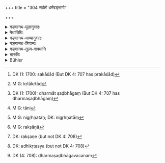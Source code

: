 +++
title = "304 सर्वतो धर्मषड्भागो"

+++

<details><summary>गङ्गानथ-मूलानुवादः</summary>

To the King who protects (his people) accrues the sixth part of the spiritual merit of all persons; and the sixth of their demerit also accrues to him, if he protects them not—(301).
</details>

<details><summary>मेधातिथिः</summary>

**सर्वतः** प्रकाशाद्[^२९७] यज्ञादेः तथा ग्रामवासिभिः वनवासिभिश् च कृताद्[^२९८] धर्मषड्भागं[^२९९] राजा लभते । एवम् **अधर्माद्** **अपि** चौरैः प्रच्छन्नकृताद् राज्ञः षड्भागो भवति । न केवलं स्तेनैर् ये मुच्यन्ते तदरक्षातो राज्ञाम् अधर्मः, यावद् ये हरन्ति तेषाम् अपि चौर्यभावेनाधर्मोदयः, तदंशेनापि राजानः संबध्यन्ते तान्[^३००] अनिगृह्णन्तः[^३०१] । अदृष्टदोषसंबन्धनिवारणम् अपि रक्ष्याणां[^३०२] रक्षैव[^३०३] । तत्राधिकृतस्य[^३०४] राज्ञस् तदकरणाद् युक्तः प्रत्यवायः । 


[^३०४]:
     DK: adhikṛtasya (but not DK 4: 708)


[^३०३]:
     DK: rakṣaṇe (but not DK 4: 708)


[^३०२]:
     M G: rakṣāṇā


[^३०१]:
     M G: nigṛhṇataḥ; DK: nigṛhṇatāṃ


[^३००]:
     M G: tāni


[^२९९]:
     DK (1: 1700): dharmāt ṣaḍbhāgaṃ (But DK 4: 707 has dharmaṣaḍbhāgaṃ)


[^२९८]:
     M G: kṛtākṛtād


[^२९७]:
     DK (1: 1700: sakāśād (But DK 4: 707 has prakāśād)

- <u>ननु</u> च भृतिपरिक्रीतत्वाद् धर्मषड्भागम्[^३०५] अयुक्तम् । 


[^३०५]:
     DK (4: 708): dharmaṣaḍbhāgavacanam

<u>उक्तं</u> दीनानाथप्रव्रजितादयः[^३०६] सन्त्य् अकरप्रदाः । परिपूर्णस्वधर्मपालने कानुपपत्तिः[^३०७] ॥ ८.३०४ ॥
</details>

<details><summary>गङ्गानथ-भाष्यानुवादः</summary>

The king obtains the sixth part of the spiritual merit arising from the
open performance of sacrifices by the inhabitants of villages, as well
as by those living in forests; so also the sixth part of the ‘demerit’
acquired by the secret acts of stealing and the like committed by
thieves and others. It is not only by his failure to protect those who
are robbed by thieves that the king incurs sin, but also by his failing
to suppress those who, by committing theft and such other misdeeds,
incur sin, a portion whereof falls upon the king. Because ‘protection’
also means saving them from the incurring of sin. So that if the king
fails in this duty of his, it is only right that he should incur sin.

“In as much as the protection rendered by the king is in return for what
he receives as wages (in the way of taxes), it is not right, to say that
he obtains the sixth part of the people’s spiritual merit.”

It has already been explained that there are many persons who pay no
taxes at all,—such as the poor, the orphans, the ascetics and so forth.
So that if the king fulfills his full duty, what incongruity is there in
the assertion made in the text?—(304)
</details>

<details><summary>गङ्गानथ-टिप्पन्यः</summary>

“This is that famous ‘sixth’ of good or evil which the king draws upon
himself by protecting or neglecting his people; he revives a sixth of
the produce as tax (7.130), and in return, it may be, must give security
to the realm, or he gets the same proportion of the fruits of their bad
deeds; or (*cf*. verse 308) he takes all the sin of the world.
Yājñavalkya says (1.334-336) he takes one-sixth of the fruit of their
good deeds, but one half of their sin in case he does not protect them.
Similarly the sixth or the twelfth part (8. 35), or half (8.39) is the
share of the treasure the king receives; and again in 8.18 he receives a
fourth of the fruits of the sin caused by a wrong decision in
court.”—Hopkins, who refers to the Mahābhārata (13.61.34-35), where, in
regard to the sin, different views (fourth part, half, whole) are set
forth and then the conclusion stated in favour of the *fourth* part,
which, it is said, is in accordance with the ‘teaching of Manu.’

This verse is quoted in *Parāśaramādhava* (Ācāra, p. 397);—in
*Vīramitrodaya* (Rājanīti, p. 255);—in *Nṛsiṃhaprasāda* (p. 73p);—and in
*Vivādacintāmaṇi* (p. 263).
</details>

<details><summary>गङ्गानथ-तुल्य-वाक्यानि</summary>

**(verses 8.304-305)  
**

*Yājñavalkya* (1.334).—‘Protecting the people according to law, the King
obtains the sixth part of the spiritual merit of the people.’

Do. (1.335).—‘Whatever sin is committed by the people not protected by
the King, half of it goes to the King; since he takes taxes from them.’

*Vaśiṣṭha* (1.44).—‘It has been declared in the Veda—“the King obtains
the sixth part of the merit of sacrifices and charitable works.”’

*Viṣṇu* (3.48).—‘A sixth part both of the virtuous deeds and of the
iniquitous acts committed by his subjects goes to the King.’

*Gautama* (11.11).—‘It is declared in the Veda that the King obtains a
share of the spiritual merit gained by his subjects.’

*Viṣṇudharmottara* (Vīramitrodaya-Rājanīti).—‘O Rāma, the King obtains
the sixth part of the virtuous as well as the iniquitous deeds committed
by his people; and also a portion of their spiritual merit, if he is
engaged in protecting them.’
</details>

<details><summary>भारुचिः</summary>

> **सर्वतो] धर्मषड्भागो राज्ञो भवति रक्षतः ।**

**सर्वत** इत्य् आदेय वृत्तिभ्यो ऽपि सपरिग्रहेभ्यः, किं पुनर् इतरेभ्यः, यतो वृत्तिगन्धो ऽपि नास्ति । अथ वा स्मार्तत्वाद् अस्योपदेशस्य स्मृतिकर्म[विषये] षड्भागे प्राप्तम् इदं **सर्व**ग्रहणं करोति श्रुतिकर्मेभ्यः — तथा चानन्तरश्लोके वक्ष्यति, "यद् अधीते यद् यजते" इत्य् एवमादि । **रक्षतश्** चेद् **राज्ञो** धर्मषड्भागग्रहणम् । तेन हेतुविपर्यय इति कृत्वेदम् उच्यते-

> **अधर्माद् अपि षड्भागो भवत्य् अस्य ह्य् अरक्षतः  ॥ ८.३०३ ॥**

अथ वा रक्षायाम् अधिकृतस्य् स्वयंभुवा, योग्यताशास्त्रेण वा तस्याननुष्ठानाद् युक्तम् अधर्मषड्भागवचनम् इदं शिष्टस्याक्रियायाः, अभिषेककाले वा प्रजासंरक्षणमताक्रियायाः, अन्यार्थप्रतिज्ञाहानिवत् ॥ ८.३०४ ॥

_अधुना **सर्वतो धर्मषड्भाग** इत्य् एतत् सूत्रस्थानं विवृनोति ।_
</details>

<details><summary>Bühler</summary>

304	A king who (duly) protects (his subjects) receives from each and all the sixth part of their spiritual merit; if he does not protect them, the sixth part of their demerit also (will fall on him).
</details>
